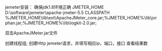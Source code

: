 jemeter安装： 确保jdk1.8环境正确 JMETER_HOME D:\software\jemeter\apache-jmeter-5.5 CLASSPATH
%JMETER_HOME\lib\ext\ApacheJMeter_core.jar;%JMETER_HOME%\lib\jorphan.jar;%JMETER_HOME%\lib\logkit-2.0.jar;

双击ApacheJMeter.jar文件

创建线程组; 创建Http jemeter请求，并填写相应ip，端口，接口 查看结果数
